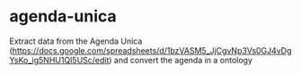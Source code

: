 # agenda-unica
Extract data from the Agenda Unica (https://docs.google.com/spreadsheets/d/1bzVASM5_JjCgvNp3Vs0GJ4vDgYsKo_ig5NHU1QI5USc/edit) and convert the agenda in a ontology
